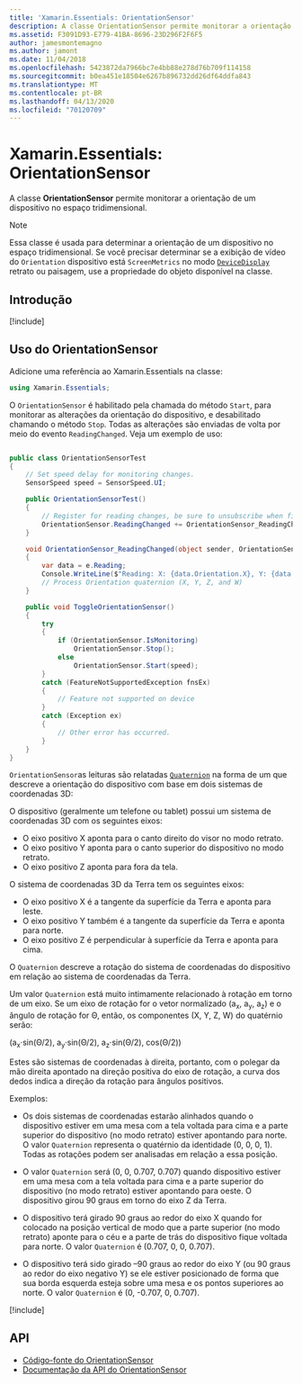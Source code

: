 ```yaml
---
title: 'Xamarin.Essentials: OrientationSensor'
description: A classe OrientationSensor permite monitorar a orientação de um dispositivo no espaço tridimensional.
ms.assetid: F3091D93-E779-41BA-8696-23D296F2F6F5
author: jamesmontemagno
ms.author: jamont
ms.date: 11/04/2018
ms.openlocfilehash: 5423872da7966bc7e4bb88e278d76b709f114158
ms.sourcegitcommit: b0ea451e18504e6267b896732dd26df64ddfa843
ms.translationtype: MT
ms.contentlocale: pt-BR
ms.lasthandoff: 04/13/2020
ms.locfileid: "70120709"
---
```

# <a name="xamarinessentials-orientationsensor"></a>Xamarin.Essentials: OrientationSensor

A classe **OrientationSensor** permite monitorar a orientação de um dispositivo no espaço tridimensional.

> [!NOTE]
> Essa classe é usada para determinar a orientação de um dispositivo no espaço tridimensional. Se você precisar determinar se a exibição de vídeo do `Orientation` dispositivo está `ScreenMetrics` no modo [`DeviceDisplay`](device-display.md) retrato ou paisagem, use a propriedade do objeto disponível na classe.

## <a name="get-started"></a>Introdução

[!include[](~/essentials/includes/get-started.md)]

## <a name="using-orientationsensor"></a>Uso do OrientationSensor

Adicione uma referência ao Xamarin.Essentials na classe:

```csharp
using Xamarin.Essentials;
```

O `OrientationSensor` é habilitado pela chamada do método `Start`, para monitorar as alterações da orientação do dispositivo, e desabilitado chamando o método `Stop`. Todas as alterações são enviadas de volta por meio do evento `ReadingChanged`. Veja um exemplo de uso:

```csharp

public class OrientationSensorTest
{
    // Set speed delay for monitoring changes.
    SensorSpeed speed = SensorSpeed.UI;

    public OrientationSensorTest()
    {
        // Register for reading changes, be sure to unsubscribe when finished
        OrientationSensor.ReadingChanged += OrientationSensor_ReadingChanged;
    }

    void OrientationSensor_ReadingChanged(object sender, OrientationSensorChangedEventArgs e)
    {
        var data = e.Reading;
        Console.WriteLine($"Reading: X: {data.Orientation.X}, Y: {data.Orientation.Y}, Z: {data.Orientation.Z}, W: {data.Orientation.W}");
        // Process Orientation quaternion (X, Y, Z, and W)
    }

    public void ToggleOrientationSensor()
    {
        try
        {
            if (OrientationSensor.IsMonitoring)
                OrientationSensor.Stop();
            else
                OrientationSensor.Start(speed);
        }
        catch (FeatureNotSupportedException fnsEx)
        {
            // Feature not supported on device
        }
        catch (Exception ex)
        {
            // Other error has occurred.
        }
    }
}
```

`OrientationSensor`as leituras são relatadas [`Quaternion`](xref:System.Numerics.Quaternion) na forma de um que descreve a orientação do dispositivo com base em dois sistemas de coordenadas 3D:

O dispositivo (geralmente um telefone ou tablet) possui um sistema de coordenadas 3D com os seguintes eixos:

- O eixo positivo X aponta para o canto direito do visor no modo retrato.
- O eixo positivo Y aponta para o canto superior do dispositivo no modo retrato.
- O eixo positivo Z aponta para fora da tela.

O sistema de coordenadas 3D da Terra tem os seguintes eixos:

- O eixo positivo X é a tangente da superfície da Terra e aponta para leste.
- O eixo positivo Y também é a tangente da superfície da Terra e aponta para norte.
- O eixo positivo Z é perpendicular à superfície da Terra e aponta para cima.

O `Quaternion` descreve a rotação do sistema de coordenadas do dispositivo em relação ao sistema de coordenadas da Terra.

Um valor `Quaternion` está muito intimamente relacionado à rotação em torno de um eixo. Se um eixo de rotação for o vetor normalizado (a<sub>x</sub>, a<sub>y</sub>, a<sub>z</sub>) e o ângulo de rotação for Θ, então, os componentes (X, Y, Z, W) do quatérnio serão:

(a<sub>x</sub>·sin(Θ/2), a<sub>y</sub>·sin(Θ/2), a<sub>z</sub>·sin(Θ/2), cos(Θ/2))

Estes são sistemas de coordenadas à direita, portanto, com o polegar da mão direita apontado na direção positiva do eixo de rotação, a curva dos dedos indica a direção da rotação para ângulos positivos.

Exemplos:

- Os dois sistemas de coordenadas estarão alinhados quando o dispositivo estiver em uma mesa com a tela voltada para cima e a parte superior do dispositivo (no modo retrato) estiver apontando para norte. O valor `Quaternion` representa o quatérnio da identidade (0, 0, 0, 1). Todas as rotações podem ser analisadas em relação a essa posição.

- O valor `Quaternion` será (0, 0, 0.707, 0.707) quando dispositivo estiver em uma mesa com a tela voltada para cima e a parte superior do dispositivo (no modo retrato) estiver apontando para oeste. O dispositivo girou 90 graus em torno do eixo Z da Terra.

- O dispositivo terá girado 90 graus ao redor do eixo X quando for colocado na posição vertical de modo que a parte superior (no modo retrato) aponte para o céu e a parte de trás do dispositivo fique voltada para norte. O valor `Quaternion` é (0.707, 0, 0, 0.707).

- O dispositivo terá sido girado &ndash;90 graus ao redor do eixo Y (ou 90 graus ao redor do eixo negativo Y) se ele estiver posicionado de forma que sua borda esquerda esteja sobre uma mesa e os pontos superiores ao norte. O valor `Quaternion` é (0, -0.707, 0, 0.707).

[!include[](~/essentials/includes/sensor-speed.md)]

## <a name="api"></a>API

- [Código-fonte do OrientationSensor](https://github.com/xamarin/Essentials/tree/master/Xamarin.Essentials/OrientationSensor)
- [Documentação da API do OrientationSensor](xref:Xamarin.Essentials.OrientationSensor)

